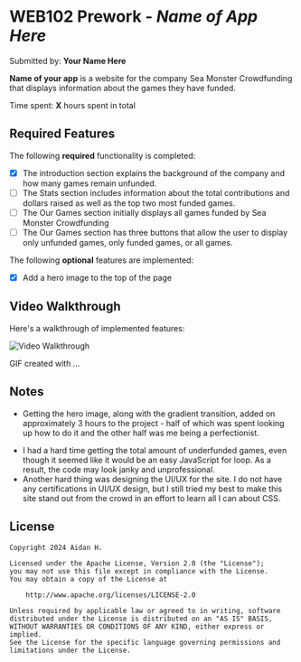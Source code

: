 # WEB102 Prework - _Name of App Here_

Submitted by: **Your Name Here**

**Name of your app** is a website for the company Sea Monster Crowdfunding that displays information about the games they have funded.

Time spent: **X** hours spent in total

## Required Features

The following **required** functionality is completed:

- [x] The introduction section explains the background of the company and how many games remain unfunded.
- [ ] The Stats section includes information about the total contributions and dollars raised as well as the top two most funded games.
- [ ] The Our Games section initially displays all games funded by Sea Monster Crowdfunding
- [ ] The Our Games section has three buttons that allow the user to display only unfunded games, only funded games, or all games.

The following **optional** features are implemented:

- [x] Add a hero image to the top of the page

## Video Walkthrough

Here's a walkthrough of implemented features:

<img src='http://i.imgur.com/link/to/your/gif/file.gif' title='Video Walkthrough' width='' alt='Video Walkthrough' />

<!-- Replace this with whatever GIF tool you used! -->

GIF created with ...

<!-- Recommended tools:
[Kap](https://getkap.co/) for macOS
[ScreenToGif](https://www.screentogif.com/) for Windows
[peek](https://github.com/phw/peek) for Linux. -->

## Notes

<!-- Describe any challenges encountered while building the app. -->

- Getting the hero image, along with the gradient transition, added on approximately 3 hours to the project - half of which was spent looking up how to do it and the other half was me being a perfectionist.
<!-- - In an effort to conserve time, I did not make the website responsive; for now, it looks best on a 3x4 screen. -->
- I had a hard time getting the total amount of underfunded games, even though it seemed like it would be an easy JavaScript for loop. As a result, the code may look janky and unprofessional.
- Another hard thing was designing the UI/UX for the site. I do not have any certifications in UI/UX design, but I still tried my best to make this site stand out from the crowd in an effort to learn all I can about CSS.

## License

    Copyright 2024 Aidan H.

    Licensed under the Apache License, Version 2.0 (the "License");
    you may not use this file except in compliance with the License.
    You may obtain a copy of the License at

        http://www.apache.org/licenses/LICENSE-2.0

    Unless required by applicable law or agreed to in writing, software
    distributed under the License is distributed on an "AS IS" BASIS,
    WITHOUT WARRANTIES OR CONDITIONS OF ANY KIND, either express or implied.
    See the License for the specific language governing permissions and
    limitations under the License.
